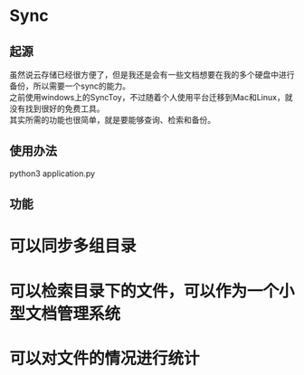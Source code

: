 # Sync
  
## 起源
虽然说云存储已经很方便了，但是我还是会有一些文档想要在我的多个硬盘中进行备份，所以需要一个sync的能力。  
之前使用windows上的SyncToy，不过随着个人使用平台迁移到Mac和Linux，就没有找到很好的免费工具。  
其实所需的功能也很简单，就是要能够查询、检索和备份。  
  
## 使用办法
python3 application.py

## 功能
# 可以同步多组目录
# 可以检索目录下的文件，可以作为一个小型文档管理系统
# 可以对文件的情况进行统计
